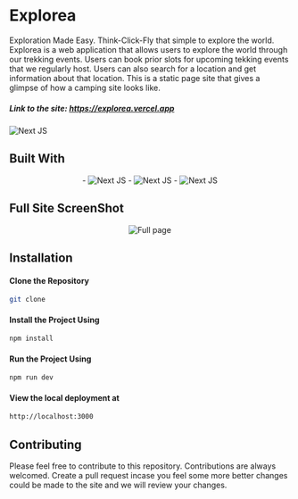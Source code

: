 # Explorea

Exploration Made Easy. Think-Click-Fly that simple to explore the world. Explorea is a web application that allows users to explore the world through our trekking events. Users can book prior slots for upcoming tekking events that we regularly host. Users can also search for a location and get information about that location. This is a static page site that gives a glimpse of how a camping site looks like.

##### Link to the site: https://explorea.vercel.app
<img alt="Next JS" src="https://i.ibb.co/pwjHd9y/notebook-mockup-on-desk.png" />

## Built With
<p align='center'> 
- <img alt="Next JS" src="https://img.shields.io/badge/Next-black?style=for-the-badge&logo=next.js&logoColor=white" />
- <img alt="Next JS" src="https://img.shields.io/badge/TypeScript-007ACC?style=for-the-badge&logo=typescript&logoColor=white" />
- <img alt="Next JS" src="https://img.shields.io/badge/Tailwind_CSS-38B2AC?style=for-the-badge&logo=tailwind-css&logoColor=white" />
</p>

## Full Site ScreenShot
<p align='center'>
<img alt="Full page" src="https://raw.githubusercontent.com/R0Y15/ExplorEA/master/public/full-page.png?token=GHSAT0AAAAAACKADB2WTVO67ZBVMG526WH6ZMUFUGA" />

</p>

## Installation

#### Clone the Repository
```bash
git clone
```

#### Install the Project Using
```bash
npm install
```

#### Run the Project Using
```bash
npm run dev
```

#### View the local deployment at
```bash
http://localhost:3000
```

## Contributing

Please feel free to contribute to this repository. Contributions are always welcomed. 
Create a pull request incase you feel some more better changes could be made to the site and we will review your changes.
